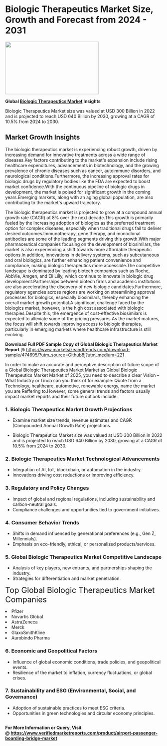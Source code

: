 <H1>Biologic Therapeutics Market Size, Growth and Forecast from 2024 - 2031</H1><img class="aligncenter size-medium wp-image-584254" src="https://thirdeyenews.in/wp-content/uploads/2024/09/Global-Market-Research-300x168.jpeg" alt="" width="300" height="168" /><p><strong>Global&nbsp;<a href="https://www.marketsizeandtrends.com/download-sample/474695/?utm_source=Github8j?utm_medium=221">Biologic Therapeutics Market</a> Insights</strong></p><p>Biologic Therapeutics Market size was valued at USD 300 Billion in 2022 and is projected to reach USD 640 Billion by 2030, growing at a CAGR of 10.5% from 2024 to 2030.</p><p><h2>Market Growth Insights</h2> <p>The biologic therapeutics market is experiencing robust growth, driven by increasing demand for innovative treatments across a wide range of diseases.Key factors contributing to the market's expansion include rising healthcare expenditures, advancements in biotechnology, and the growing prevalence of chronic diseases such as cancer, autoimmune disorders, and neurological conditions.Furthermore, the increasing approval rates for biologic drugs by regulatory bodies like the FDA are expected to boost market confidence.With the continuous pipeline of biologic drugs in development, the market is poised for significant growth in the coming years.Emerging markets, along with an aging global population, are also contributing to the market's upward trajectory.</p> <p>The biologic therapeutics market is projected to grow at a compound annual growth rate (CAGR) of 8% over the next decade.This growth is primarily fueled by the increasing adoption of biologics as the preferred treatment option for complex diseases, especially when traditional drugs fail to deliver desired outcomes.Immunotherapy, gene therapy, and monoclonal antibodies are some of the leading segments driving this growth.With major pharmaceutical companies focusing on the development of biosimilars, the market is also experiencing a shift towards more affordable therapeutic options.In addition, innovations in delivery systems, such as subcutaneous and oral biologics, are further enhancing patient convenience and compliance, making biologic therapeutics more accessible.The competitive landscape is dominated by leading biotech companies such as Roche, AbbVie, Amgen, and Eli Lilly, which continue to innovate in biologic drug development.Partnerships between biotech firms and academic institutions are also accelerating the discovery of new biologic candidates.Furthermore, regulatory agencies across regions are working on streamlining approval processes for biologics, especially biosimilars, thereby enhancing the overall market growth potential.A significant challenge faced by the biologics market, however, is the high cost associated with biologic therapies.Despite this, the emergence of cost-effective biosimilars is expected to alleviate some of the pricing pressures.As the market matures, the focus will shift towards improving access to biologic therapies, particularly in emerging markets where healthcare infrastructure is still evolving.<p><span class=""><strong>Download Full PDF Sample Copy of Global Biologic Therapeutics Market Report</strong> @ <a href="https://www.marketsizeandtrends.com/download-sample/474695/?utm_source=Github8j?utm_medium=221" target="_blank">https://www.marketsizeandtrends.com/download-sample/474695/?utm_source=Github8j?utm_medium=221</a></span></p><p>In order to make an accurate and perceptive description of future scope of a Global&nbsp;Biologic Therapeutics Market Market as Global&nbsp;Biologic Therapeutics Market Market of 2025, you need to describe a clear Vision &ndash; What Industry or Linda can you think of for example: Quote from a Technology, healthcare, automotive, renewable energy, name the market you are Reffering to.However, some general trends and factors usually impact market reports and their future outlook include:</p><h3>1.&nbsp;<strong>Biologic Therapeutics Market Growth Projections</strong></h3><ul><li>Examine market size trends, revenue estimates and CAGR (Compounded Annual Growth Rate) projections.</li><li><p>Biologic Therapeutics Market size was valued at USD 300 Billion in 2022 and is projected to reach USD 640 Billion by 2030, growing at a CAGR of 10.5% from 2024 to 2030.</p></li></ul><h3>2.&nbsp;<strong>Biologic Therapeutics Market Technological Advancements</strong></h3><ul><li>Integration of AI, IoT, blockchain, or automation in the industry.</li><li>Innovations driving cost reductions or improving efficiency.</li></ul><h3>3.&nbsp;<strong>Regulatory and Policy Changes</strong></h3><ul><li>Impact of global and regional regulations, including sustainability and carbon-neutral goals.</li><li>Compliance challenges and opportunities tied to government initiatives.</li></ul><h3>4.&nbsp;<strong>Consumer Behavior Trends</strong></h3><ul><li>Shifts in demand influenced by generational preferences (e.g., Gen Z, Millennials).</li><li>Emphasis on eco-friendly, ethical, or personalized products/services.</li></ul><h3>5.&nbsp;<strong>Global Biologic Therapeutics Market Competitive Landscape</strong></h3><ul><li>Analysis of key players, new entrants, and partnerships shaping the industry.</li><li>Strategies for differentiation and market penetration.</li></ul><p data-pm-slice="1 1 []"><span style="color: inherit; font-family: inherit; font-size: 25px;">Top Global Biologic Therapeutics Market Companies</span></p><div class="" data-test-id=""><p><li>Pfizer</li><li> Novartis Global</li><li> AstraZeneca</li><li> Merck</li><li> GlaxoSmithKline</li><li> Aurobindo Pharma</li></p></div><h3>6.&nbsp;<strong>Economic and Geopolitical Factors</strong></h3><ul><li>Influence of global economic conditions, trade policies, and geopolitical events.</li><li>Resilience of the market to inflation, currency fluctuations, or global crises.</li></ul><h3>7.&nbsp;<strong>Sustainability and ESG (Environmental, Social, and Governance)</strong></h3><ul><li>Adoption of sustainable practices to meet ESG criteria.</li><li>Opportunities in green technologies and circular economy principles.</li></ul><h2><strong style="font-size: 14px;">For More Information or Query, Visit @&nbsp;</strong><a style="background-color: #ffffff; font-size: 14px;" href="https://www.marketsizeandtrends.com/report/biologic-therapeutics-market/" target="_blank">https://www.verifiedmarketreports.com/product/airport-passenger-boarding-bridge-market</a></h2>